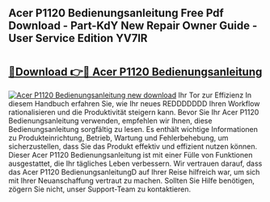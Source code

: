 ## Acer P1120 Bedienungsanleitung Free Pdf Download - Part-KdY New Repair Owner Guide - User Service Edition YV7lR

# <h2><a href="http://df0w6qv.blite.top/?on=Acer+P1120+Bedienungsanleitung">🔗Download 👉🔴 Acer P1120 Bedienungsanleitung</a></h2>

[![Acer P1120 Bedienungsanleitung new download](https://i.imgur.com/lujVjoI.png)](http://df0w6qv.blite.top/?on=Acer+P1120+Bedienungsanleitung)
Ihr Tor zur Effizienz In diesem Handbuch erfahren Sie, wie Ihr neues REDDDDDDD Ihren Workflow rationalisieren und die Produktivität steigern kann. Bevor Sie Ihr Acer P1120 Bedienungsanleitung verwenden, empfehlen wir Ihnen, diese Bedienungsanleitung sorgfältig zu lesen. Es enthält wichtige Informationen zu Produkteinrichtung, Betrieb, Wartung und Fehlerbehebung, um sicherzustellen, dass Sie das Produkt effektiv und effizient nutzen können. Dieser Acer P1120 Bedienungsanleitung ist mit einer Fülle von Funktionen ausgestattet, die Ihr tägliches Leben verbessern. Wir vertrauen darauf, dass das Acer P1120 BedienungsanleitungD auf Ihrer Reise hilfreich war, um sich mit Ihrer Neuanschaffung vertraut zu machen. Sollten Sie Hilfe benötigen, zögern Sie nicht, unser Support-Team zu kontaktieren.
